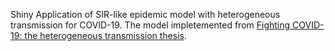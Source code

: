 Shiny Application of SIR-like epidemic model with heterogeneous transmission for COVID-19.
The model impletemented from [Fighting COVID-19: the heterogeneous transmission thesis](https://www.math.cmu.edu/~wes/covid.html).
